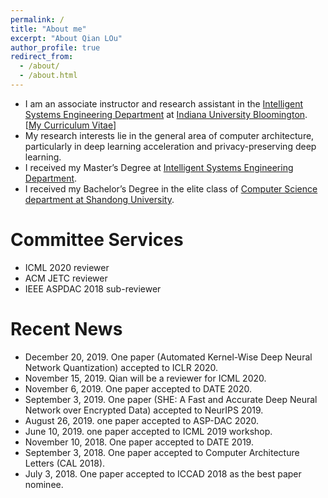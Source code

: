 ```yaml
---
permalink: /
title: "About me"
excerpt: "About Qian LOu"
author_profile: true
redirect_from: 
  - /about/
  - /about.html
---
```


<!--<p align="center">
  <img src="https://qianlou.github.io/files/lq.jpg?raw=true" alt="Photo" style="width: 450px;"/> 
</p>
-->
* I am an associate instructor and research assistant in the [Intelligent Systems Engineering Department](https://engineering.indiana.edu/) at [Indiana University Bloomington](https://www.indiana.edu/). [[My Curriculum Vitae](http://qianlou.github.io/files/lq_cv.pdf)] 
* My research interests lie in the general area of computer architecture, particularly in deep learning acceleration and privacy-preserving deep learning.
* I received my Master’s Degree at [Intelligent Systems Engineering Department](https://engineering.indiana.edu/).
* I received my Bachelor’s Degree in the elite class of [Computer Science department at Shandong University](http://www.cs.en.qd.sdu.edu.cn/). 

# Committee Services
* ICML 2020 reviewer
* ACM JETC reviewer 
* IEEE ASPDAC 2018 sub-reviewer


# Recent News
* December 20, 2019. One paper (Automated Kernel-Wise Deep Neural Network Quantization) accepted to ICLR 2020.
* November 15, 2019. Qian will be a reviewer for ICML 2020. 
* November 6, 2019. One paper accepted to DATE 2020.
* September 3, 2019. One paper (SHE: A Fast and Accurate Deep Neural Network over Encrypted Data) accepted to NeurIPS 2019.
* August 26, 2019. one paper accepted to ASP-DAC 2020.
* June 10, 2019. one paper accepted to ICML 2019 workshop.
* November 10, 2018. One paper accepted to DATE 2019.
* September 3, 2018. One paper accepted to Computer Architecture Letters (CAL 2018).
* July 3, 2018. One paper accepted to ICCAD 2018 as the best paper nominee.


